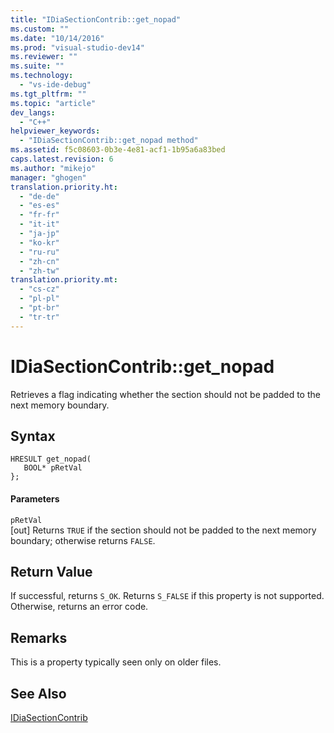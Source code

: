 ```yaml
---
title: "IDiaSectionContrib::get_nopad"
ms.custom: ""
ms.date: "10/14/2016"
ms.prod: "visual-studio-dev14"
ms.reviewer: ""
ms.suite: ""
ms.technology: 
  - "vs-ide-debug"
ms.tgt_pltfrm: ""
ms.topic: "article"
dev_langs: 
  - "C++"
helpviewer_keywords: 
  - "IDiaSectionContrib::get_nopad method"
ms.assetid: f5c08603-0b3e-4e81-acf1-1b95a6a83bed
caps.latest.revision: 6
ms.author: "mikejo"
manager: "ghogen"
translation.priority.ht: 
  - "de-de"
  - "es-es"
  - "fr-fr"
  - "it-it"
  - "ja-jp"
  - "ko-kr"
  - "ru-ru"
  - "zh-cn"
  - "zh-tw"
translation.priority.mt: 
  - "cs-cz"
  - "pl-pl"
  - "pt-br"
  - "tr-tr"
---
```

# IDiaSectionContrib::get_nopad
Retrieves a flag indicating whether the section should not be padded to the next memory boundary.  
  
## Syntax  
  
```cpp#  
HRESULT get_nopad(  
   BOOL* pRetVal  
};  
```  
  
#### Parameters  
 `pRetVal`  
 [out] Returns `TRUE` if the section should not be padded to the next memory boundary; otherwise returns `FALSE`.  
  
## Return Value  
 If successful, returns `S_OK`. Returns `S_FALSE` if this property is not supported. Otherwise, returns an error code.  
  
## Remarks  
 This is a property typically seen only on older files.  
  
## See Also  
 [IDiaSectionContrib](../debugger/idiasectioncontrib.md)